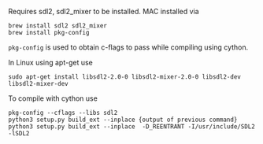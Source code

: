 
Requires sdl2, sdl2_mixer to be installed.
MAC installed via 
    
    brew install sdl2 sdl2_mixer
    brew install pkg-config

`pkg-config` is used to obtain c-flags to pass while compiling using cython.

In Linux using apt-get use 

    sudo apt-get install libsdl2-2.0-0 libsdl2-mixer-2.0-0 libsdl2-dev libsdl2-mixer-dev 
     
To compile with cython use
    
    pkg-config --cflags --libs sdl2
    python3 setup.py build_ext --inplace {output of previous command}
    python3 setup.py build_ext --inplace  -D_REENTRANT -I/usr/include/SDL2 -lSDL2

 


